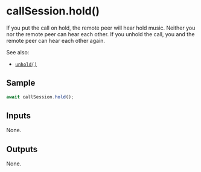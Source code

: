 # callSession.hold()

If you put the call on hold, the remote peer will hear hold music. Neither you nor the remote peer can hear each other. If you unhold the call, you and the remote peer can hear each other again.

See also:

* [`unhold()`](unhold.md)

## Sample

```ts
await callSession.hold();
```

## Inputs 

None.

## Outputs

None. 

